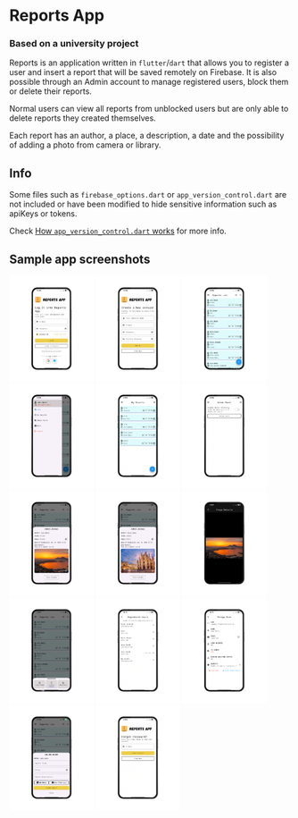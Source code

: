 # Reports App

### Based on a university project

Reports is an application written in ```flutter```/```dart``` that allows you to register a user and insert a report that will be saved remotely on Firebase.
It is also possible through an Admin account to manage registered users, block them or delete their reports.

Normal users can view all reports from unblocked users but are only able to delete reports they created themselves.

Each report has an author, a place, a description, a date and the possibility of adding a photo from camera or library.

## Info
Some files such as ```firebase_options.dart``` or ```app_version_control.dart``` are not included or have been modified to hide sensitive information such as apiKeys or tokens.

Check [How ```app_version_control.dart``` works](./how_works_app_version_control.md) for more info.

## Sample app screenshots

<div>
  <img src="./sample-screenshot/sample-0.png" alt="Sample screenshots" width="30%">
  <img src="./sample-screenshot/sample-1.png" alt="Sample screenshots" width="30%">
  <img src="./sample-screenshot/sample-3.png" alt="Sample screenshots" width="30%">
</div>
<div>
  <img src="./sample-screenshot/sample-4.png" alt="Sample screenshots" width="30%">
  <img src="./sample-screenshot/sample-5.png" alt="Sample screenshots" width="30%">
  <img src="./sample-screenshot/sample-6.png" alt="Sample screenshots" width="30%">
</div>
<div>
  <img src="./sample-screenshot/sample-7.png" alt="Sample screenshots" width="30%">
  <img src="./sample-screenshot/sample-8.png" alt="Sample screenshots" width="30%">
  <img src="./sample-screenshot/sample-9.png" alt="Sample screenshots" width="30%">
</div>
<div>
  <img src="./sample-screenshot/sample-10.png" alt="Sample screenshots" width="30%">
  <img src="./sample-screenshot/sample-11.png" alt="Sample screenshots" width="30%">
  <img src="./sample-screenshot/sample-12.png" alt="Sample screenshots" width="30%">
</div>
<div>
  <img src="./sample-screenshot/sample-13.png" alt="Sample screenshots" width="30%">
  <img src="./sample-screenshot/sample-2.png" alt="Sample screenshots" width="30%">
</div>
